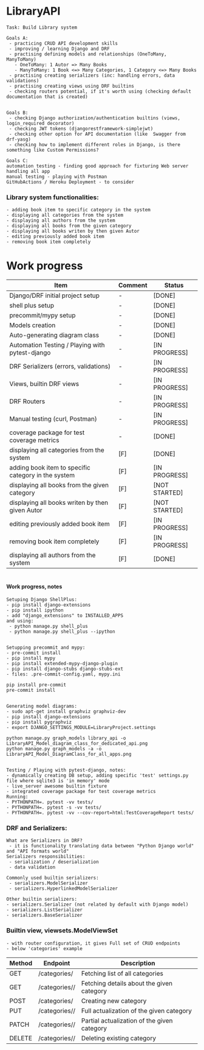 # LibraryAPI

```
Task: Build Library system

Goals A:
 - practicing CRUD API development skills
 - improving / learning Django and DRF
 - practising defining models and relationships (OneToMany, ManyToMany)
   - OneToMany: 1 Autor => Many Books
   - ManyToMany: 1 Book <=> Many Categories, 1 Category <=> Many Books
 - practising creating serializers (inc: handling errors, data validations)
 - practising creating views using DRF builtins
 - checking routers potential, if it's worth using (checking default documentation that is created)


Goals B:
 - checking Django authorization/authentication builtins (views, login_required decorator)
 - checking JWT tokens (djangorestframework-simplejwt)
 - checking other option for API documentation (like  Swagger from drf-yasg)
 - checking how to implement different roles in Django, is there something like Custom Permissions?

Goals C:
automation testing - finding good approach for fixturing Web server handling all app
manual testing - playing with Postman
GitHubActions / Heroku Deployment - to consider

```

### Library system functionalities:
```
- adding book item to specific category in the system
- displaying all categories from the system
- displaying all authors from the system
- displaying all books from the given category
- displaying all books writen by then given Autor
- editing previously added book item
- removing book item completely
```

# Work progress

| Item                                                | Comment | Status        |
|-----------------------------------------------------|---------|---------------|
| Django/DRF initial project setup                    | -       | [DONE]        |
| shell plus setup                                    | -       | [DONE]        |
| precommit/mypy  setup                               | -       | [DONE]        |
| Models creation                                     | -       | [DONE]        |
| Auto-generating diagram class                       | -       | [DONE]        |
| Automation Testing / Playing with pytest-django     | -       | [IN PROGRESS] |
| DRF Serializers (errors, validations)               | -       | [IN PROGRESS] |
| Views, builtin DRF views                            | -       | [IN PROGRESS] |
| DRF Routers                                         | -       | [IN PROGRESS] |
| Manual testing (curl, Postman)                      | -       | [IN PROGRESS] |
| coverage package for test coverage metrics          | -       | [DONE]        |
| displaying all categories from the system           | [F]     | [DONE]        |
| adding book item to specific category in the system | [F]     | [IN PROGRESS] |
| displaying all books from the given category        | [F]     | [NOT STARTED] |
| displaying all books writen by then given Autor     | [F]     | [NOT STARTED] |
| editing previously added book item                  | [F]     | [IN PROGRESS] |
| removing book item completely                       | [F]     | [IN PROGRESS] |
| displaying all authors from the system              | [F]     | [DONE]        |

#
#### Work progress, notes
```
Setuping Django ShellPlus:
- pip install django-extensions
- pip install ipython
- add "django_extensions" to INSTALLED_APPS
and using:
 - python manage.py shell_plus
 - python manage.py shell_plus --ipython


Setupping precommit and mypy:
- pre-commit install
- pip install mypy
- pip install extended-mypy-django-plugin
- pip install django-stubs django-stubs-ext
- files: .pre-commit-config.yaml, mypy.ini

pip install pre-commit
pre-commit install


Generating model diagrams:
- sudo apt-get install graphviz graphviz-dev
- pip install django-extensions
- pip install pygraphviz
- export DJANGO_SETTINGS_MODULE=LibraryProject.settings

python manage.py graph_models library_api -o LibraryAPI_Model_diagram_class_for_dedicated_api.png
python manage.py graph_models -a -o LibraryAPI_Model_DiagramClass_for_all_apps.png


Testing / Playing with pytest-django, notes:
- dynamically creating DB setup, adding specific 'test' settings.py file where sqlite3 is 'in memory' mode
- live_server awesome builtin fixture
- integrated coverage package for test coverage metrics
Running:
- PYTHONPATH=. pytest -vv tests/
- PYTHONPATH=. pytest -s -vv tests/
- PYTHONPATH=. pytest -vv --cov-report=html:TestCoverageReport tests/
```


### DRF and Serializers:
```
What are Serializers in DRF?
 - it is functionality translating data between "Python Django world" and "API formats world"
Serializers responsibilities:
 - serialization / deserialization
 - data validation

Commonly used builtin serializers:
 - serializers.ModelSerializer
 - serializers.HyperlinkedModelSerializer

Other builtin serializers:
- serializers.Serializer (not related by default with Django model)
- serializers.ListSerializer
- serializers.BaseSerializer
```


### Builtin view, viewsets.ModelViewSet
```
- with router configuration, it gives Full set of CRUD endpoints
- below 'categories' example
```

| Method    | Endpoint              | Description                                 |
|-----------|-----------------------|---------------------------------------------|
| GET	     | /categories/	         | Fetching list of all categories             |
| GET	     | /categories/<id>/	 | Fetching details about the given category   |
| POST	     | /categories/	         | Creating new category                       |
| PUT	     | /categories/<id>/	 | Full actualization of the given category    |
| PATCH	 | /categories/<id>/	 | Partial actualization of the given category |
| DELETE    | 	/categories/<id>/	 | Deleting existing category                  |
